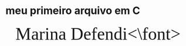 # meu primeiro arquivo em C
<div align = "center">
<font size = 12 face = "cooper black">Marina Defendi<\font>
